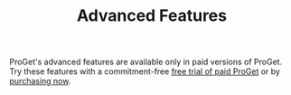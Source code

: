 ﻿---
title: Advanced Features
sequence: 500
---

ProGet's advanced features are available only in paid versions of ProGet. Try these features with a commitment-free [free trial of paid ProGet](/proget/pricing/trial) or by [purchasing now](https://my.inedo.com/).
